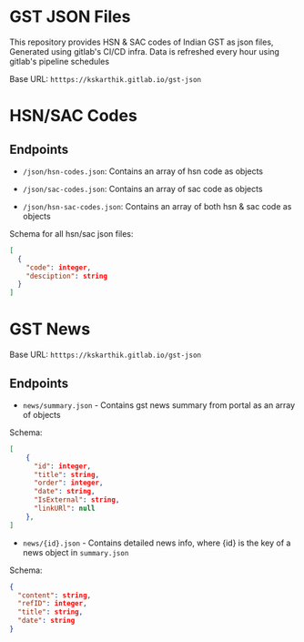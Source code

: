 # GST JSON Files

This repository provides HSN & SAC codes of Indian GST as json files, Generated using gitlab's CI/CD infra.
Data is refreshed every hour using gitlab's pipeline schedules

Base URL: `htttps://kskarthik.gitlab.io/gst-json`

# HSN/SAC Codes

## Endpoints

- `/json/hsn-codes.json`: Contains an array of hsn code as objects

- `/json/sac-codes.json`: Contains an array of sac code as objects

- `/json/hsn-sac-codes.json`: Contains an array of both hsn & sac code as objects

Schema for all hsn/sac json files:

```json
[
  {
    "code": integer,
    "desciption": string
  }
]
```

# GST News

Base URL: `htttps://kskarthik.gitlab.io/gst-json`

## Endpoints

- `news/summary.json` - Contains gst news summary from portal as an array of objects

Schema:

```json
[
    {
      "id": integer,
      "title": string,
      "order": integer,
      "date": string,
      "IsExternal": string,
      "linkURl": null
    },
]
```

- `news/{id}.json` - Contains detailed news info, where {id} is the key of a news object in `summary.json`

Schema:

```json
{
  "content": string,
  "refID": integer,
  "title": string,
  "date": string
}
```
